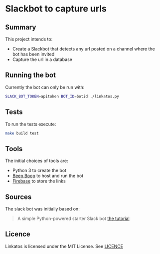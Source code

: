 # Slackbot to capture urls

## Summary

This project intends to:
  - Create a Slackbot that detects any url posted on a channel where
    the bot has been invited
  - Capture the url in a database


## Running the bot

Currently the bot can only be run with:
  ```sh
  SLACK_BOT_TOKEN=apitoken BOT_ID=botid ./linkatos.py
  ```

## Tests

To run the tests execute:

```sh
make build test
```


## Tools

The initial choices of tools are:
  - Python 3 to create the bot
  - [Beep Boop](https://beepboophq.com) to host and run the bot
  - [Firebase](https://firebase.google.com) to store the links


## Sources

The slack bot was initially based on:
> A simple Python-powered starter Slack bot
> [the tutorial](https://www.fullstackpython.com/blog/build-first-slack-bot-python.html)

## Licence

Linkatos is licensed under the MIT License. See [LICENCE](https://github.com/iwi/linkatos/blob/master/LICENCE)

